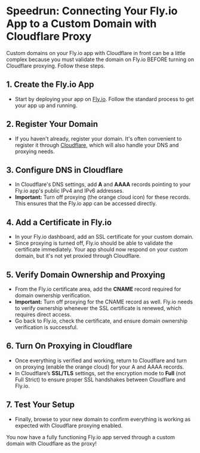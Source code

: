 # Speedrun: Connecting Your Fly.io App to a Custom Domain with Cloudflare Proxy

Custom domains on your Fly.io app with Cloudflare in front can be a little complex because you must validate the domain on Fly.io BEFORE turning on Cloudflare proxying. Follow these steps.

## 1. Create the Fly.io App

- Start by deploying your app on [Fly.io](https://fly.io/). Follow the standard process to get your app up and running.

## 2. Register Your Domain

- If you haven't already, register your domain. It's often convenient to register it through [Cloudflare](https://cloudflare.com), which will also handle your DNS and proxying needs.

## 3. Configure DNS in Cloudflare

- In Cloudflare's DNS settings, add **A** and **AAAA** records pointing to your Fly.io app's public IPv4 and IPv6 addresses.
- **Important:** Turn off proxying (the orange cloud icon) for these records. This ensures that the Fly.io app can be accessed directly.

## 4. Add a Certificate in Fly.io

- In your Fly.io dashboard, add an SSL certificate for your custom domain.
- Since proxying is turned off, Fly.io should be able to validate the certificate immediately. Your app should now respond on your custom domain, but it's not yet proxied through Cloudflare.

## 5. Verify Domain Ownership and Proxying

- From the Fly.io certificate area, add the **CNAME** record required for domain ownership verification.
- **Important:** Turn off proxying for the CNAME record as well. Fly.io needs to verify ownership whenever the SSL certificate is renewed, which requires direct access.
- Go back to Fly.io, check the certificate, and ensure domain ownership verification is successful.

## 6. Turn On Proxying in Cloudflare

- Once everything is verified and working, return to Cloudflare and turn on proxying (enable the orange cloud) for your A and AAAA records.
- In Cloudflare’s **SSL/TLS** settings, set the encryption mode to **Full** (not Full Strict) to ensure proper SSL handshakes between Cloudflare and Fly.io.

## 7. Test Your Setup

- Finally, browse to your new domain to confirm everything is working as expected with Cloudflare proxying enabled.

You now have a fully functioning Fly.io app served through a custom domain with Cloudflare as the proxy!
